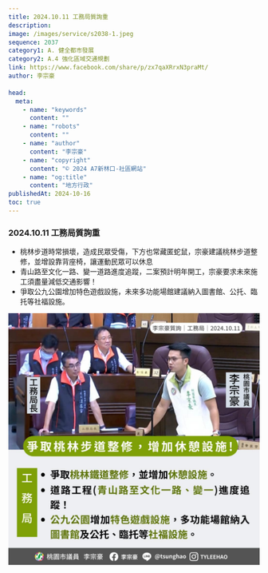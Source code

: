 ```yaml
---
title: 2024.10.11 工務局質詢重
description:
image: /images/service/s2038-1.jpeg
sequence: 2037
category1: A. 健全都市發展
category2: A.4 強化區域交通規劃
link: https://www.facebook.com/share/p/zx7qaXRrxN3praMt/
author: 李宗豪

head:
  meta:
    - name: "keywords"
      content: ""
    - name: "robots"
      content: ""
    - name: "author"
      content: "李宗豪"
    - name: "copyright"
      content: "© 2024 A7新林口-社區網站"
    - name: "og:title"
      content: "地方行政"
publishedAt: 2024-10-16
toc: true
---
```


### 2024.10.11 工務局質詢重

- 桃林步道時常損壞，造成民眾受傷，下方也常藏匿蛇鼠，宗豪建議桃林步道整修，並增設靠背座椅，讓運動民眾可以休息
- 青山路至文化一路、變一道路進度追蹤，二案預計明年開工，宗豪要求未來施工須盡量減低交通影響！
- 爭取公九公園增加特色遊戲設施，未來多功能場館建議納入圖書館、公托、臨托等社福設施。

![s2038-1.jpeg](/images/service/s2038-1.jpeg)
